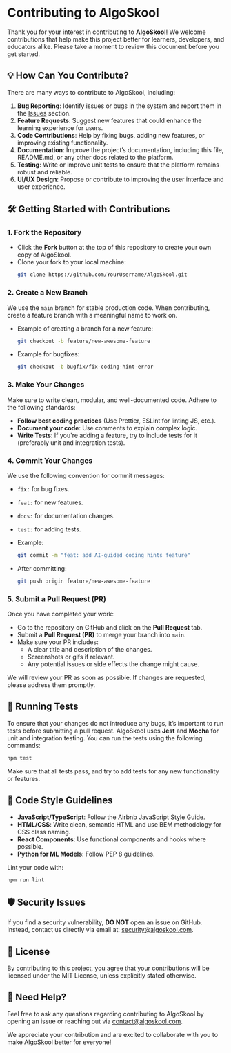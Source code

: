 # Contributing to AlgoSkool

Thank you for your interest in contributing to **AlgoSkool**! We welcome contributions that help make this project better for learners, developers, and educators alike. Please take a moment to review this document before you get started.

## 💡 **How Can You Contribute?**

There are many ways to contribute to AlgoSkool, including:

1. **Bug Reporting**: Identify issues or bugs in the system and report them in the [Issues](https://github.com/YourUsername/AlgoSkool/issues) section.
2. **Feature Requests**: Suggest new features that could enhance the learning experience for users.
3. **Code Contributions**: Help by fixing bugs, adding new features, or improving existing functionality.
4. **Documentation**: Improve the project’s documentation, including this file, README.md, or any other docs related to the platform.
5. **Testing**: Write or improve unit tests to ensure that the platform remains robust and reliable.
6. **UI/UX Design**: Propose or contribute to improving the user interface and user experience.

## 🛠️ **Getting Started with Contributions**

### 1. **Fork the Repository**

- Click the **Fork** button at the top of this repository to create your own copy of AlgoSkool.
- Clone your fork to your local machine:
  ```bash
  git clone https://github.com/YourUsername/AlgoSkool.git
  ```

### 2. **Create a New Branch**

We use the `main` branch for stable production code. When contributing, create a feature branch with a meaningful name to work on.

- Example of creating a branch for a new feature:
  ```bash
  git checkout -b feature/new-awesome-feature
  ```
  
- Example for bugfixes:
  ```bash
  git checkout -b bugfix/fix-coding-hint-error
  ```

### 3. **Make Your Changes**

Make sure to write clean, modular, and well-documented code. Adhere to the following standards:
  
- **Follow best coding practices** (Use Prettier, ESLint for linting JS, etc.).
- **Document your code**: Use comments to explain complex logic.
- **Write Tests**: If you're adding a feature, try to include tests for it (preferably unit and integration tests).

### 4. **Commit Your Changes**

We use the following convention for commit messages:

- `fix:` for bug fixes.
- `feat:` for new features.
- `docs:` for documentation changes.
- `test:` for adding tests.
  
- Example:
  ```bash
  git commit -m "feat: add AI-guided coding hints feature"
  ```

- After committing:
  ```bash
  git push origin feature/new-awesome-feature
  ```

### 5. **Submit a Pull Request (PR)**

Once you have completed your work:

- Go to the repository on GitHub and click on the **Pull Request** tab.
- Submit a **Pull Request (PR)** to merge your branch into `main`.
- Make sure your PR includes:
  - A clear title and description of the changes.
  - Screenshots or gifs if relevant.
  - Any potential issues or side effects the change might cause.

We will review your PR as soon as possible. If changes are requested, please address them promptly.


## 🧪 **Running Tests**

To ensure that your changes do not introduce any bugs, it’s important to run tests before submitting a pull request. AlgoSkool uses **Jest** and **Mocha** for unit and integration testing. You can run the tests using the following commands:

```bash
npm test
```

Make sure that all tests pass, and try to add tests for any new functionality or features.

## 📝 **Code Style Guidelines**

- **JavaScript/TypeScript**: Follow the Airbnb JavaScript Style Guide.
- **HTML/CSS**: Write clean, semantic HTML and use BEM methodology for CSS class naming.
- **React Components**: Use functional components and hooks where possible.
- **Python for ML Models**: Follow PEP 8 guidelines.

Lint your code with:
```bash
npm run lint
```


## 🛡️ **Security Issues**

If you find a security vulnerability, **DO NOT** open an issue on GitHub. Instead, contact us directly via email at: [security@algoskool.com](mailto:algoskool.official@gmail.com).


## 📄 **License**

By contributing to this project, you agree that your contributions will be licensed under the MIT License, unless explicitly stated otherwise.


## 💬 **Need Help?**

Feel free to ask any questions regarding contributing to AlgoSkool by opening an issue or reaching out via [contact@algoskool.com](mailto:algoskool.official@gmail.com).

We appreciate your contribution and are excited to collaborate with you to make AlgoSkool better for everyone!

